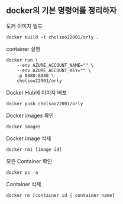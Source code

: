 ## docker의 기본 명령어를 정리하자

도커 이미지 빌드
```shell
docker build -t cholsoo22001/orly .
```

container 실행
```shell
docker run \
    --env AZURE_ACCOUNT_NAME="" \
    --env AZURE_ACCOUNT_KEY="" \
    -p 8080:8080 \
    cholsoo22001/orly
```

Docker Hub에 이미지 배포
```shell
docker push cholsoo22001/orly
```

Docker images 확인
```shell
docker images
```

Docker image 삭제
```shell
docker rmi [image id]
```

모든 Container 확인
```shell
docker ps -a
```

Container 삭제
```shell
docker rm [container id | container name]
```